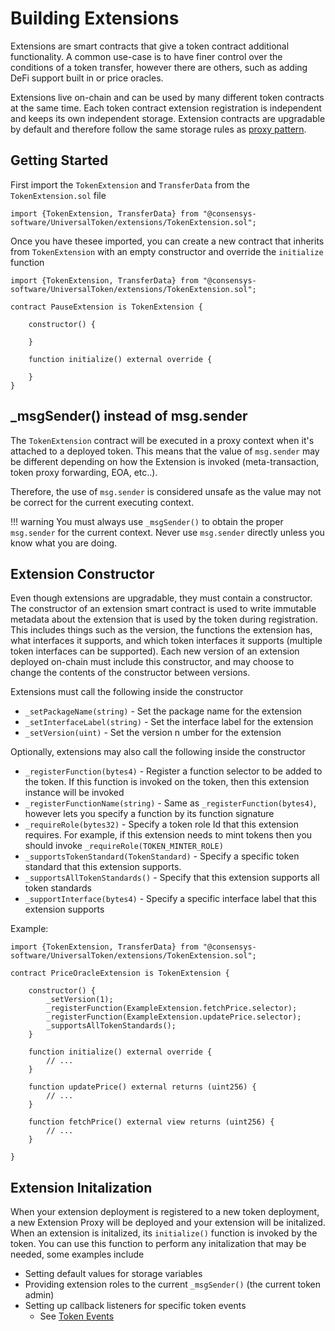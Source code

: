 # Building Extensions

Extensions are smart contracts that give a token contract additional functionality. A common use-case is to have finer control over the conditions of a token transfer, however there are others, such as adding DeFi support built in or price oracles. 

Extensions live on-chain and can be used by many different token contracts at the same time. Each token contract extension registration is independent and keeps its own independent storage. Extension contracts are upgradable by default and therefore follow the same storage rules as [proxy pattern](https://docs.openzeppelin.com/upgrades-plugins/1.x/proxies#storage-collisions-between-implementation-versions).

## Getting Started

First import the `TokenExtension` and `TransferData` from the `TokenExtension.sol` file

    import {TokenExtension, TransferData} from "@consensys-software/UniversalToken/extensions/TokenExtension.sol";

Once you have thesee imported, you can create a new contract that inherits from `TokenExtension` with an empty constructor and override the `initialize` function

    import {TokenExtension, TransferData} from "@consensys-software/UniversalToken/extensions/TokenExtension.sol";

    contract PauseExtension is TokenExtension {

        constructor() {

        }

        function initialize() external override {

        }
    }

## _msgSender() instead of msg.sender

The `TokenExtension` contract will be executed in a proxy context when it's attached to a deployed token. This means that the value of `msg.sender` may be different depending on how the Extension is invoked (meta-transaction, token proxy forwarding, EOA, etc..). 

Therefore, the use of `msg.sender` is considered unsafe as the value may not be correct for the current executing context. 

!!! warning
    You must always use `_msgSender()` to obtain the proper `msg.sender` for the current context. Never use `msg.sender` directly unless you know what you are doing.

## Extension Constructor

Even though extensions are upgradable, they must contain a constructor. The constructor of an extension smart contract is used to write immutable metadata about the extension that is used by the token during registration. This includes things such as the version, the functions the extension has, what interfaces it supports, and which token interfaces it supports (multiple token interfaces can be supported). Each new version of an extension deployed on-chain must include this constructor, and may choose to change the contents of the constructor between versions. 

Extensions must call the following inside the constructor

* `_setPackageName(string)` - Set the package name for the extension
* `_setInterfaceLabel(string)` - Set the interface label for the extension
* `_setVersion(uint)` - Set the version n umber for the extension

Optionally, extensions may also call the following inside the constructor

* `_registerFunction(bytes4)` - Register a function selector to be added to the token. If this function is invoked on the token, then this extension instance will be invoked
* `_registerFunctionName(string)` - Same as `_registerFunction(bytes4)`, however lets you specify a function by its function signature
* `_requireRole(bytes32)` - Specify a token role Id that this extension requires. For example, if this extension needs to mint tokens then you should invoke `_requireRole(TOKEN_MINTER_ROLE)`
* `_supportsTokenStandard(TokenStandard)` - Specify a specific token standard that this extension supports.
* `_supportsAllTokenStandards()` - Specify that this extension supports all token standards
* `_supportInterface(bytes4)` - Specify a specific interface label that this extension supports

Example:

    import {TokenExtension, TransferData} from "@consensys-software/UniversalToken/extensions/TokenExtension.sol";

    contract PriceOracleExtension is TokenExtension {

        constructor() {
            _setVersion(1);
            _registerFunction(ExampleExtension.fetchPrice.selector);
            _registerFunction(ExampleExtension.updatePrice.selector);
            _supportsAllTokenStandards();
        }

        function initialize() external override {
            // ...
        }
        
        function updatePrice() external returns (uint256) {
            // ...
        }
    
        function fetchPrice() external view returns (uint256) {
            // ...
        }

    }

## Extension Initalization

When your extension deployment is registered to a new token deployment, a new Extension Proxy will be deployed and your extension will be initalized. When an extension is initalized, its `initialize()` function is invoked by the token. You can use this function to perform any initalization that may be needed, some examples include

* Setting default values for storage variables
* Providing extension roles to the current `_msgSender()` (the current token admin)
* Setting up callback listeners for specific token events
    - See [Token Events](./token-events.md)